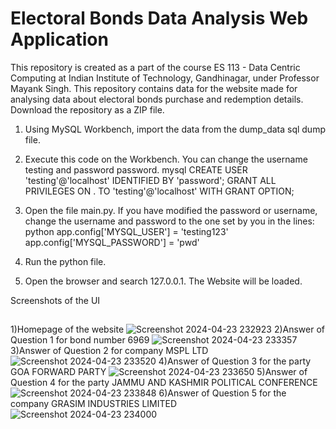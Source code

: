# Electoral Bonds Data Analysis Web Application
This repository is created as a part of the course ES 113 - Data Centric Computing at Indian Institute of Technology, Gandhinagar, under Professor Mayank Singh. This repository contains data for the website made for analysing data about electoral bonds purchase and redemption details.
Download the repository as a ZIP file.

1) Using MySQL Workbench, import the data from the dump_data sql dump file.

2) Execute this code on the Workbench. You can change the username testing and password password. mysql CREATE USER 'testing'@'localhost' IDENTIFIED BY 'password'; GRANT ALL PRIVILEGES ON . TO 'testing'@'localhost' WITH GRANT OPTION;

3) Open the file main.py. If you have modified the password or username, change the username and password to the one set by you in the lines: python app.config['MYSQL_USER'] = 'testing123' app.config['MYSQL_PASSWORD'] = 'pwd'

4) Run the python file.

5) Open the browser and search 127.0.0.1. The Website will be loaded.

Screenshots of the UI
##
1)Homepage of the website
![Screenshot 2024-04-23 232923](https://github.com/galactus3050/dcc_assignment/assets/143330283/2021e2ef-5d1c-4059-bf05-dbfddef977db)
2)Answer of Question 1 for bond number 6969
![Screenshot 2024-04-23 233357](https://github.com/galactus3050/dcc_assignment/assets/143330283/62a98282-6b45-476a-9ce5-60298435b1e6)
3)Answer of Question 2 for company MSPL LTD
![Screenshot 2024-04-23 233520](https://github.com/galactus3050/dcc_assignment/assets/143330283/0036bd7b-d3a1-4b33-bda6-68f3b23f20a3)
4)Answer of Question 3 for the party GOA FORWARD PARTY
![Screenshot 2024-04-23 233650](https://github.com/galactus3050/dcc_assignment/assets/143330283/9c647fcd-4ae0-4974-a555-d66f3990435b)
5)Answer of Question 4 for the party JAMMU AND KASHMIR POLITICAL CONFERENCE
![Screenshot 2024-04-23 233848](https://github.com/galactus3050/dcc_assignment/assets/143330283/182044dc-8477-46e1-91bb-f54f4f4f99dd)
6)Answer of Question 5 for the company GRASIM INDUSTRIES LIMITED
![Screenshot 2024-04-23 234000](https://github.com/galactus3050/dcc_assignment/assets/143330283/bee9f560-0059-464e-9185-782e8a64ef00)









